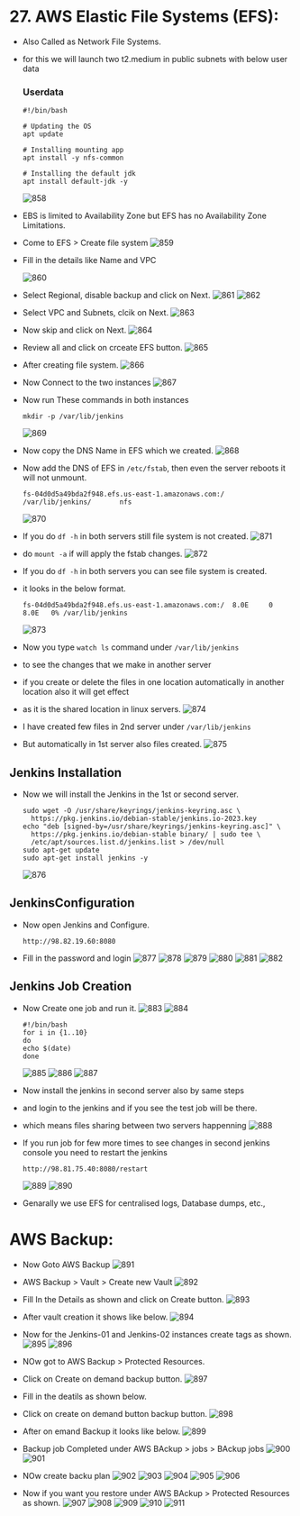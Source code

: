 # 27. AWS Elastic File Systems (EFS):

- Also Called as Network File Systems.
- for this we will launch two t2.medium in public subnets with below user data
  ### Userdata
  ```
  #!/bin/bash

  # Updating the OS
  apt update

  # Installing mounting app
  apt install -y nfs-common

  # Installing the default jdk
  apt install default-jdk -y
  
  ```
  ![858](https://github.com/DevopsAllInOne/01-AWS-2024/blob/main/Notes-Images/500-939/858.png)

- EBS is limited to Availability Zone but EFS has no Availability Zone Limitations.
- Come to EFS > Create file system
  ![859](https://github.com/DevopsAllInOne/01-AWS-2024/blob/main/Notes-Images/500-939/859.png)

- Fill in the details like Name and VPC

  ![860](https://github.com/DevopsAllInOne/01-AWS-2024/blob/main/Notes-Images/500-939/860.png)

- Select Regional, disable backup and click on Next.
  ![861](https://github.com/DevopsAllInOne/01-AWS-2024/blob/main/Notes-Images/500-939/861.png)
  ![862](https://github.com/DevopsAllInOne/01-AWS-2024/blob/main/Notes-Images/500-939/862.png)

- Select VPC and Subnets, clcik on Next.
  ![863](https://github.com/DevopsAllInOne/01-AWS-2024/blob/main/Notes-Images/500-939/863.png)

- Now skip and click on Next.
  ![864](https://github.com/DevopsAllInOne/01-AWS-2024/blob/main/Notes-Images/500-939/864.png)

- Review all and click on crceate EFS button.
  ![865](https://github.com/DevopsAllInOne/01-AWS-2024/blob/main/Notes-Images/500-939/865.png)

- After creating file system.
  ![866](https://github.com/DevopsAllInOne/01-AWS-2024/blob/main/Notes-Images/500-939/866.png)

- Now Connect to the two instances
  ![867](https://github.com/DevopsAllInOne/01-AWS-2024/blob/main/Notes-Images/500-939/867.png)

- Now run These commands in both instances
  ```
  mkdir -p /var/lib/jenkins
  ```
  ![869](https://github.com/DevopsAllInOne/01-AWS-2024/blob/main/Notes-Images/500-939/869.png)

- Now copy the DNS Name in EFS which we created.
  ![868](https://github.com/DevopsAllInOne/01-AWS-2024/blob/main/Notes-Images/500-939/868.png)

- Now add the DNS of EFS in ```/etc/fstab```, then even the server reboots it will not unmount.
  ```
  fs-04d0d5a49bda2f948.efs.us-east-1.amazonaws.com:/   	/var/lib/jenkins/   	nfs
  ```
  ![870](https://github.com/DevopsAllInOne/01-AWS-2024/blob/main/Notes-Images/500-939/870.png)

- If you do ``` df -h ``` in both servers still file system is not created.
  ![871](https://github.com/DevopsAllInOne/01-AWS-2024/blob/main/Notes-Images/500-939/871.png)

- do ``` mount -a ``` if will apply the fstab changes.
  ![872](https://github.com/DevopsAllInOne/01-AWS-2024/blob/main/Notes-Images/500-939/872.png)

- If you do ``` df -h ``` in both servers you can see file system is created.
- it looks in the below format.
  ```
  fs-04d0d5a49bda2f948.efs.us-east-1.amazonaws.com:/  8.0E     0  8.0E   0% /var/lib/jenkins
  ```
  ![873](https://github.com/DevopsAllInOne/01-AWS-2024/blob/main/Notes-Images/500-939/873.png)

- Now you type ``` watch ls ``` command under ```/var/lib/jenkins```
- to see the changes that we make in another server
- if you create or delete the files in one location automatically in another location also it will get effect
- as it is the shared location in linux servers.
  ![874](https://github.com/DevopsAllInOne/01-AWS-2024/blob/main/Notes-Images/500-939/874.png)

- I have created few files in 2nd server under ```/var/lib/jenkins```
- But automatically in 1st server also files created.
  ![875](https://github.com/DevopsAllInOne/01-AWS-2024/blob/main/Notes-Images/500-939/875.png)

## Jenkins Installation

- Now we will install the Jenkins in the 1st or second server.
  ```
  sudo wget -O /usr/share/keyrings/jenkins-keyring.asc \
    https://pkg.jenkins.io/debian-stable/jenkins.io-2023.key
  echo "deb [signed-by=/usr/share/keyrings/jenkins-keyring.asc]" \
    https://pkg.jenkins.io/debian-stable binary/ | sudo tee \
    /etc/apt/sources.list.d/jenkins.list > /dev/null
  sudo apt-get update
  sudo apt-get install jenkins -y
  ```
  ![876](https://github.com/DevopsAllInOne/01-AWS-2024/blob/main/Notes-Images/500-939/876.png)

## JenkinsConfiguration

- Now open Jenkins and Configure.
  ```
  http://98.82.19.60:8080
  ```
- Fill in the password and login
  ![877](https://github.com/DevopsAllInOne/01-AWS-2024/blob/main/Notes-Images/500-939/877.png)
  ![878](https://github.com/DevopsAllInOne/01-AWS-2024/blob/main/Notes-Images/500-939/878.png)
  ![879](https://github.com/DevopsAllInOne/01-AWS-2024/blob/main/Notes-Images/500-939/879.png)
  ![880](https://github.com/DevopsAllInOne/01-AWS-2024/blob/main/Notes-Images/500-939/880.png)
  ![881](https://github.com/DevopsAllInOne/01-AWS-2024/blob/main/Notes-Images/500-939/881.png)
  ![882](https://github.com/DevopsAllInOne/01-AWS-2024/blob/main/Notes-Images/500-939/882.png)

## Jenkins Job Creation

- Now Create one job and run it.
  ![883](https://github.com/DevopsAllInOne/01-AWS-2024/blob/main/Notes-Images/500-939/883.png)
  ![884](https://github.com/DevopsAllInOne/01-AWS-2024/blob/main/Notes-Images/500-939/884.png)
  ```
  #!/bin/bash
  for i in {1..10}
  do
  echo $(date)
  done  
  ```
  ![885](https://github.com/DevopsAllInOne/01-AWS-2024/blob/main/Notes-Images/500-939/885.png)
  ![886](https://github.com/DevopsAllInOne/01-AWS-2024/blob/main/Notes-Images/500-939/886.png)
  ![887](https://github.com/DevopsAllInOne/01-AWS-2024/blob/main/Notes-Images/500-939/887.png)

- Now install the jenkins in second server also by same steps
- and login to the jenkins and if you see the test job will be there.
- which means files sharing between two servers happenning
  ![888](https://github.com/DevopsAllInOne/01-AWS-2024/blob/main/Notes-Images/500-939/888.png)

- If you run job for few more times to see changes in second jenkins console you need to restart the jenkins
  ```
  http://98.81.75.40:8080/restart
  ```
  ![889](https://github.com/DevopsAllInOne/01-AWS-2024/blob/main/Notes-Images/500-939/889.png)
  ![890](https://github.com/DevopsAllInOne/01-AWS-2024/blob/main/Notes-Images/500-939/890.png)

- Genarally we use EFS for centralised logs, Database dumps, etc.,

# AWS Backup:

- Now Goto AWS Backup
  ![891](https://github.com/DevopsAllInOne/01-AWS-2024/blob/main/Notes-Images/500-939/891.png)

- AWS Backup > Vault > Create new Vault
  ![892](https://github.com/DevopsAllInOne/01-AWS-2024/blob/main/Notes-Images/500-939/892.png)

- Fill In the Details as shown and click on Create button.
  ![893](https://github.com/DevopsAllInOne/01-AWS-2024/blob/main/Notes-Images/500-939/893.png)

- After vault creation it shows like below.
  ![894](https://github.com/DevopsAllInOne/01-AWS-2024/blob/main/Notes-Images/500-939/894.png)

- Now for the Jenkins-01 and Jenkins-02 instances create tags as shown.
  ![895](https://github.com/DevopsAllInOne/01-AWS-2024/blob/main/Notes-Images/500-939/895.png)
  ![896](https://github.com/DevopsAllInOne/01-AWS-2024/blob/main/Notes-Images/500-939/896.png)

- NOw got to AWS Backup > Protected Resources.
- Click on Create on demand backup button.
  ![897](https://github.com/DevopsAllInOne/01-AWS-2024/blob/main/Notes-Images/500-939/897.png)

- Fill in the deatils as shown below.
- Click on create on demand button backup button.
  ![898](https://github.com/DevopsAllInOne/01-AWS-2024/blob/main/Notes-Images/500-939/898.png)

- After on emand Backup it looks like below.
  ![899](https://github.com/DevopsAllInOne/01-AWS-2024/blob/main/Notes-Images/500-939/899.png)

- Backup job Completed under AWS BAckup > jobs > BAckup jobs
  ![900](https://github.com/DevopsAllInOne/01-AWS-2024/blob/main/Notes-Images/500-939/900.png)
  ![901](https://github.com/DevopsAllInOne/01-AWS-2024/blob/main/Notes-Images/500-939/901.png)

- NOw create backu plan
  ![902](https://github.com/DevopsAllInOne/01-AWS-2024/blob/main/Notes-Images/500-939/902.png)
  ![903](https://github.com/DevopsAllInOne/01-AWS-2024/blob/main/Notes-Images/500-939/903.png)
  ![904](https://github.com/DevopsAllInOne/01-AWS-2024/blob/main/Notes-Images/500-939/904.png)
  ![905](https://github.com/DevopsAllInOne/01-AWS-2024/blob/main/Notes-Images/500-939/905.png)
  ![906](https://github.com/DevopsAllInOne/01-AWS-2024/blob/main/Notes-Images/500-939/906.png)

- Now if you want you restore under AWS BAckup > Protected Resources as shown.
  ![907](https://github.com/DevopsAllInOne/01-AWS-2024/blob/main/Notes-Images/500-939/907.png)
  ![908](https://github.com/DevopsAllInOne/01-AWS-2024/blob/main/Notes-Images/500-939/908.png)
  ![909](https://github.com/DevopsAllInOne/01-AWS-2024/blob/main/Notes-Images/500-939/909.png)
  ![910](https://github.com/DevopsAllInOne/01-AWS-2024/blob/main/Notes-Images/500-939/910.png)
  ![911](https://github.com/DevopsAllInOne/01-AWS-2024/blob/main/Notes-Images/500-939/911.png)
